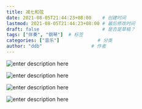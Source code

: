 ```yaml
---
title: 减七和弦
date: 2021-08-05T21:44:23+08:00    # 创建时间
lastmod: 2021-08-05T21:44:23+08:00 # 最后修改时间
draft: false                       # 是否是草稿？
tags: ["伴奏", "钢琴"]  # 标签
categories: ["音乐"]              # 分类
author: "ddb"                  # 作者
---
```



![enter description here](https://cdn.jsdelivr.net/gh/huangxd-/imges/小书匠/1628171129779.png)

![enter description here](https://cdn.jsdelivr.net/gh/huangxd-/imges/小书匠/1628171154017.png)

![enter description here](https://cdn.jsdelivr.net/gh/huangxd-/imges/小书匠/1628171187115.png)

![enter description here](https://cdn.jsdelivr.net/gh/huangxd-/imges/小书匠/1628171220448.png)